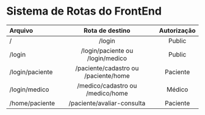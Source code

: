 # Sistema de Rotas do FrontEnd

| Arquivo | Rota de destino | Autorização |
| :---         |     :---:      |    :---:      |
| /  | /login    | Public   |
| /login   | /login/paciente ou /login/medico     | Public      |
| /login/paciente   | /paciente/cadastro ou /paciente/home     | Paciente     |
| /login/medico   | /medico/cadastro ou /medico/home     | Médico      |
| /home/paciente   | /paciente/avaliar-consulta      | Paciente    |
